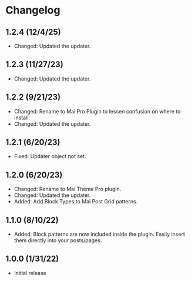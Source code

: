 # Changelog

## 1.2.4 (12/4/25)
* Changed: Updated the updater.

## 1.2.3 (11/27/23)
* Changed: Updated the updater.

## 1.2.2 (9/21/23)
* Changed: Rename to Mai Pro Plugin to lessen confusion on where to install.
* Changed: Updated the updater.

## 1.2.1 (6/20/23)
* Fixed: Updater object not set.

## 1.2.0 (6/20/23)
* Changed: Rename to Mai Theme Pro plugin.
* Changed: Updated the updater.
* Added: Add Block Types to Mai Post Grid patterns.

## 1.1.0 (8/10/22)
* Added: Block patterns are now included inside the plugin. Easily insert them directly into your posts/pages.

## 1.0.0 (1/31/22)
* Initial release
